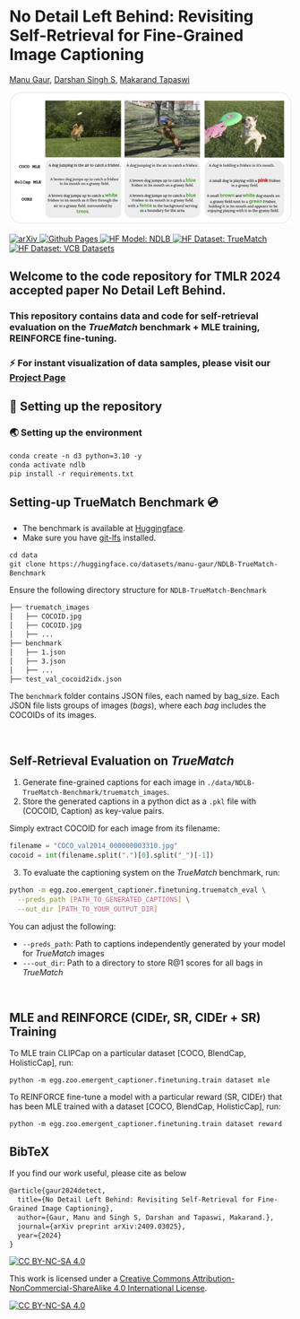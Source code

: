 
# No Detail Left Behind: Revisiting Self-Retrieval for Fine-Grained Image Captioning

[Manu Gaur](https://manugaurdl.github.io/), [Darshan Singh S](https://darshansingh11.github.io/), [Makarand Tapaswi](https://makarandtapaswi.github.io/)

<p align="center">
  <img src="imgs/nldb_teaser.jpg"/>
</p>

<p float="left">
  <a href="https://arxiv.org/abs/2409.03025">
    <img src="https://img.shields.io/badge/arXiv-2409.03025-b31b1b.svg" alt="arXiv"/>
  </a>
  <a href="https://katha-ai.github.io/projects/no-detail-left-behind/">
    <img src="https://img.shields.io/badge/github%20pages-121013?style=for-the-badge&logo=github&logoColor=white" alt="Github Pages"/>
  </a>
<a href="https://huggingface.co/manu-gaur/NDLB" target="_blank">
    <img alt="HF Model: NDLB" src="https://img.shields.io/badge/%F0%9F%A4%97%20_Model-NDLB-ffc107?color=ffc107&logoColor=white" height="25" />
</a>
<a href="https://huggingface.co/datasets/manu-gaur/NDLB-TrueMatch-Benchmark" target="_blank">
    <img alt="HF Dataset: TrueMatch" src="https://img.shields.io/badge/%F0%9F%A4%97%20_Benchmark-TrueMatch-ffc107?color=ffc107&logoColor=white" height="25" />
</a>
<a href="https://huggingface.co/datasets/manu-gaur/NDLB_data" target="_blank">
    <img alt="HF Dataset: VCB Datasets" src="https://img.shields.io/badge/%F0%9F%A4%97%20_Data-Visual_Caption_Boosting-ffc107?color=ffc107&logoColor=white" height="25" />
</a>
</p>


## Welcome to the code repository for TMLR 2024 accepted paper No Detail Left Behind. 
### This repository contains data and code for self-retrieval evaluation on the <i>TrueMatch</i> benchmark + MLE training, REINFORCE fine-tuning.

### :zap:	For instant visualization of data samples, please visit our [Project Page](https://katha-ai.github.io/projects/no-detail-left-behind/)

## :toolbox: Setting up the repository
### :earth_asia: Setting up the environment
```
conda create -n d3 python=3.10 -y
conda activate ndlb
pip install -r requirements.txt
```


## Setting-up TrueMatch Benchmark 💿

- The benchmark is available at [Huggingface](https://huggingface.co/datasets/manu-gaur/NDLB-TrueMatch-Benchmark).
- Make sure you have [git-lfs](https://github.com/conda-forge/git-lfs-feedstock) installed.

```
cd data
git clone https://huggingface.co/datasets/manu-gaur/NDLB-TrueMatch-Benchmark

```
Ensure the following directory structure for `NDLB-TrueMatch-Benchmark`

```
├── truematch_images
│   ├── COCOID.jpg
│   ├── COCOID.jpg
│   ├── ...
├── benchmark
│   ├── 1.json
│   ├── 3.json
│   ├── ...
├── test_val_cocoid2idx.json

```
The `benchmark` folder contains JSON files, each named by bag_size. Each JSON file lists groups of images (_bags_), where each _bag_ includes the COCOIDs of its images.

<br>

## Self-Retrieval Evaluation on <i>TrueMatch</i>

1. Generate fine-grained captions for each image in `./data/NDLB-TrueMatch-Benchmark/truematch_images`. 
2. Store the generated captions in a python dict as a `.pkl` file with (COCOID, Caption) as key-value pairs.

Simply extract COCOID for each image from its filename:
```python
filename = "COCO_val2014_000000003310.jpg"
cocoid = int(filename.split(".")[0].split("_")[-1])
```

3. To evaluate the captioning system on the <i>TrueMatch</i> benchmark, run: 

```bash
python -m egg.zoo.emergent_captioner.finetuning.truematch_eval \
  --preds_path [PATH_TO_GENERATED_CAPTIONS] \
  --out_dir [PATH_TO_YOUR_OUTPUT_DIR]
```
You can adjust the following:

- `--preds_path`: Path to captions independently generated by your model for _TrueMatch_ images
- `---out_dir`: Path to a directory to store R@1 scores for all bags in _TrueMatch_
<br>

## MLE and REINFORCE (CIDEr, SR, CIDEr + SR) Training 


To MLE train CLIPCap on a particular dataset [COCO, BlendCap, HolisticCap], run:
```
python -m egg.zoo.emergent_captioner.finetuning.train dataset mle
```

To REINFORCE fine-tune a model with a particular reward (SR, CIDEr) that has been MLE trained with a dataset [COCO, BlendCap, HolisticCap], run:
```
python -m egg.zoo.emergent_captioner.finetuning.train dataset reward
```


## BibTeX
If you find our work useful, please cite as below

```
@article{gaur2024detect,
  title={No Detail Left Behind: Revisiting Self-Retrieval for Fine-Grained Image Captioning},
  author={Gaur, Manu and Singh S, Darshan and Tapaswi, Makarand.},
  journal={arXiv preprint arXiv:2409.03025},
  year={2024}
}
```

[![CC BY-NC-SA 4.0][cc-by-nc-sa-shield]][cc-by-nc-sa]

This work is licensed under a
[Creative Commons Attribution-NonCommercial-ShareAlike 4.0 International License][cc-by-nc-sa].

[![CC BY-NC-SA 4.0][cc-by-nc-sa-image]][cc-by-nc-sa]

[cc-by-nc-sa]: http://creativecommons.org/licenses/by-nc-sa/4.0/
[cc-by-nc-sa-image]: https://licensebuttons.net/l/by-nc-sa/4.0/88x31.png
[cc-by-nc-sa-shield]: https://img.shields.io/badge/License-CC%20BY--NC--SA%204.0-lightgrey.svg


